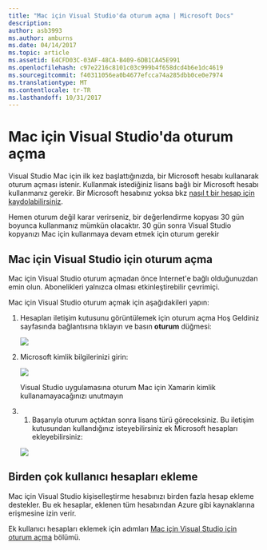 ```yaml
---
title: "Mac için Visual Studio'da oturum açma | Microsoft Docs"
description: 
author: asb3993
ms.author: amburns
ms.date: 04/14/2017
ms.topic: article
ms.assetid: E4CFD03C-03AF-48CA-B409-6DB1CA45E991
ms.openlocfilehash: c97e2216c8101c03c999b4f658dcd4b6e1dc4619
ms.sourcegitcommit: f40311056ea0b4677efcca74a285dbb0ce0e7974
ms.translationtype: MT
ms.contentlocale: tr-TR
ms.lasthandoff: 10/31/2017
---
```

# <a name="signing-in-to-visual-studio-for-mac"></a>Mac için Visual Studio'da oturum açma

Visual Studio Mac için ilk kez başlattığınızda, bir Microsoft hesabı kullanarak oturum açması istenir. Kullanmak istediğiniz lisans bağlı bir Microsoft hesabı kullanmanız gerekir. Bir Microsoft hesabınız yoksa bkz [nasıl t bir hesap için kaydolabilirsiniz](https://support.microsoft.com/instantanswers/d18cc497-d839-cf50-dea8-f99c95f2bd16/sign-up-for-a-microsoft-account). 

Hemen oturum değil karar verirseniz, bir değerlendirme kopyası 30 gün boyunca kullanmanız mümkün olacaktır. 30 gün sonra Visual Studio kopyanızı Mac için kullanmaya devam etmek için oturum gerekir 

## <a name="how-to-sign-in-to-visual-studio-for-mac"></a>Mac için Visual Studio için oturum açma

Mac için Visual Studio oturum açmadan önce Internet'e bağlı olduğunuzdan emin olun. Abonelikleri yalnızca olması etkinleştirebilir çevrimiçi.
 
Mac için Visual Studio oturum açmak için aşağıdakileri yapın:

1. Hesapları iletişim kutusunu görüntülemek için oturum açma Hoş Geldiniz sayfasında bağlantısına tıklayın ve basın **oturum** düğmesi:

    ![](media/signing-in-image12.png)

2. Microsoft kimlik bilgilerinizi girin:

    ![](media/signing-in-image13.png)

    Visual Studio uygulamasına oturum Mac için Xamarin kimlik kullanamayacağınızı unutmayın

3. 1.   Başarıyla oturum açtıktan sonra lisans türü göreceksiniz. Bu iletişim kutusundan kullandığınız isteyebilirsiniz ek Microsoft hesapları ekleyebilirsiniz:

    ![](media/signing-in-image14.png)

## <a name="adding-multiple-user-accounts"></a>Birden çok kullanıcı hesapları ekleme

Mac için Visual Studio kişiselleştirme hesabınızı birden fazla hesap ekleme destekler. Bu ek hesaplar, eklenen tüm hesabından Azure gibi kaynaklarına erişmesine izin verir. 

Ek kullanıcı hesapları eklemek için adımları [Mac için Visual Studio için oturum açma](#How_to_sign_in_to_Visual_Studio_for_Mac) bölümü.

